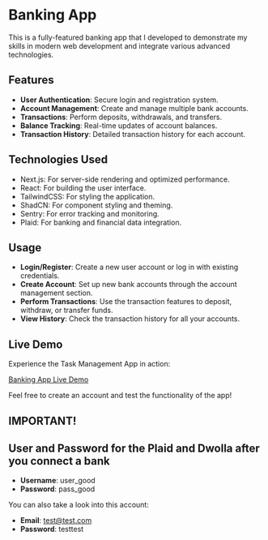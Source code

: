 # Banking App

This is a fully-featured banking app that I developed to demonstrate my skills in modern web development and integrate various advanced technologies.


## Features

- **User Authentication**: Secure login and registration system.
- **Account Management**: Create and manage multiple bank accounts.
- **Transactions**: Perform deposits, withdrawals, and transfers.
- **Balance Tracking**: Real-time updates of account balances.
- **Transaction History**: Detailed transaction history for each account.


## Technologies Used

- Next.js: For server-side rendering and optimized performance.
- React: For building the user interface.
- TailwindCSS: For styling the application.
- ShadCN: For component styling and theming.
- Sentry: For error tracking and monitoring.    
- Plaid: For banking and financial data integration.

## Usage

- **Login/Register**: Create a new user account or log in with existing credentials.
- **Create Account**: Set up new bank accounts through the account management section.
- **Perform Transactions**: Use the transaction features to deposit, withdraw, or transfer funds.
- **View History**: Check the transaction history for all your accounts.

## Live Demo

Experience the Task Management App in action:

[Banking App Live Demo](https://banking-vert-xi.vercel.app/)

Feel free to create an account and test the functionality of the app!

## IMPORTANT!
## User and Password for the Plaid and Dwolla after you connect a bank

- **Username**: user_good
- **Password**: pass_good 

You can also take a look into this account: 

- **Email**: test@test.com 
- **Password**: testtest
